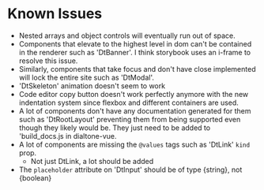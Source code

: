 # Known Issues

* Nested arrays and object controls will eventually run out of space.
* Components that elevate to the highest level in dom can't be contained in the
renderer such as 'DtBanner'. I think storybook uses an i-frame to resolve this issue.
* Similarly, components that take focus and don't have close implemented will lock the
entire site such as 'DtModal'.
* 'DtSkeleton' animation doesn't seem to work
* Code editor copy button doesn't work perfectly anymore with the new indentation system
since flexbox and different containers are used.
* A lot of components don't have any documentation generated for them such as 'DtRootLayout'
preventing them from being supported even though they likely would be. They just need to be
added to 'build_docs.js in dialtone-vue.
* A lot of components are missing the `@values` tags such as 'DtLink' `kind` prop.
  * Not just DtLink, a lot should be added
* The `placeholder` attribute on 'DtInput' should be of type {string}, not {boolean}